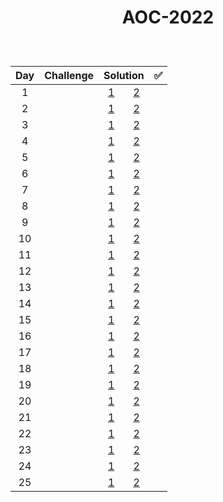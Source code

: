 # <p align="center"> AOC-2022 </p>
<br>

| Day | Challenge | Solution |:white_check_mark:|
|:---:|:---|:---:|:---:|
| 1 | [](https://adventofcode.com/2022/day/1) | [1](./src/day01/part1.py)  &nbsp;  &nbsp;  &nbsp;  [2](./src/day01/part2.py) |
| 2 | [](https://adventofcode.com/2022/day/2) | [1](./src/day02/part1.py)  &nbsp;  &nbsp;  &nbsp;  [2](./src/day02/part2.py) |
| 3 | [](https://adventofcode.com/2022/day/3) | [1](./src/day03/part1.py)  &nbsp;  &nbsp;  &nbsp;  [2](./src/day03/part2.py) |
| 4 | [](https://adventofcode.com/2022/day/4) | [1](./src/day04/part1.py)  &nbsp;  &nbsp;  &nbsp;  [2](./src/day04/part2.py) |
| 5 | [](https://adventofcode.com/2022/day/5) | [1](./src/day05/part1.py)  &nbsp;  &nbsp;  &nbsp;  [2](./src/day05/part2.py) |
| 6 | [](https://adventofcode.com/2022/day/6) | [1](./src/day06/part1.py)  &nbsp;  &nbsp;  &nbsp;  [2](./src/day06/part2.py) |
| 7 | [](https://adventofcode.com/2022/day/7) | [1](./src/day07/part1.py)  &nbsp;  &nbsp;  &nbsp;  [2](./src/day07/part2.py) |
| 8 | [](https://adventofcode.com/2022/day/8) | [1](./src/day08/part1.py)  &nbsp;  &nbsp;  &nbsp;  [2](./src/day08/part2.py) |
| 9 | [](https://adventofcode.com/2022/day/9) | [1](./src/day09/part1.py)  &nbsp;  &nbsp;  &nbsp;  [2](./src/day09/part2.py) |
| 10 | [](https://adventofcode.com/2022/day/10) | [1](./src/day10/part1.py)  &nbsp;  &nbsp;  &nbsp;  [2](./src/day10/part2.py) |
| 11 | [](https://adventofcode.com/2022/day/11) | [1](./src/day11/part1.py)  &nbsp;  &nbsp;  &nbsp;  [2](./src/day11/part2.py) |
| 12 | [](https://adventofcode.com/2022/day/12) | [1](./src/day12/part12.py)  &nbsp;  &nbsp;  &nbsp;  [2](./src/day12/part12.py) |
| 13 | [](https://adventofcode.com/2022/day/13) | [1](./src/day13/part1.py)  &nbsp;  &nbsp;  &nbsp;  [2](./src/day13/part2.py) |
| 14 | [](https://adventofcode.com/2022/day/14) | [1](./src/day14/part1.py)  &nbsp;  &nbsp;  &nbsp;  [2](./src/day14/part2.py) |
| 15 | [](https://adventofcode.com/2022/day/15) | [1](./src/day15/part1.py)  &nbsp;  &nbsp;  &nbsp;  [2](./src/day15/part2.py) |
| 16 | [](https://adventofcode.com/2022/day/16) | [1](./src/day16/part12.py)  &nbsp;  &nbsp;  &nbsp;  [2](./src/day16/part12.py) |
| 17 | [](https://adventofcode.com/2022/day/17) | [1](./src/day17/part12.py)  &nbsp;  &nbsp;  &nbsp;  [2](./src/day17/part12.py) |
| 18 | [](https://adventofcode.com/2022/day/18) | [1](./src/day18/part12.py)  &nbsp;  &nbsp;  &nbsp;  [2](./src/day18/part12.py) |
| 19 | [](https://adventofcode.com/2022/day/19) | [1](./src/day19/part1.py)  &nbsp;  &nbsp;  &nbsp;  [2](./src/day19/part2.py) |
| 20 | [](https://adventofcode.com/2022/day/20) | [1](./src/day20/part12.py)  &nbsp;  &nbsp;  &nbsp;  [2](./src/day20/part12.py) |
| 21 | [](https://adventofcode.com/2022/day/21) | [1](./src/day21/part1.py)  &nbsp;  &nbsp;  &nbsp;  [2](./src/day21/part2.py) |
| 22 | [](https://adventofcode.com/2022/day/22) | [1](./src/day22/part1.py)  &nbsp;  &nbsp;  &nbsp;  [2](./src/day22/part2.py) |
| 23 | [](https://adventofcode.com/2022/day/23) | [1](./src/day23/part1.py)  &nbsp;  &nbsp;  &nbsp;  [2](./src/day23/part2.py) |
| 24 | [](https://adventofcode.com/2022/day/24) | [1](./src/day24/part12.py)  &nbsp;  &nbsp;  &nbsp;  [2](./src/day24/part12.py) |
| 25 | [](https://adventofcode.com/2022/day/25) | [1](./src/day25/part1.py)  &nbsp;  &nbsp;  &nbsp;  [2](./src/day25/part1.py) |

